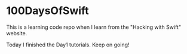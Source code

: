 # 100DaysOfSwift

This is a learning code repo when I learn from the "Hacking with Swift" website.

Today I finished the Day1 tutorials. Keep on going!
